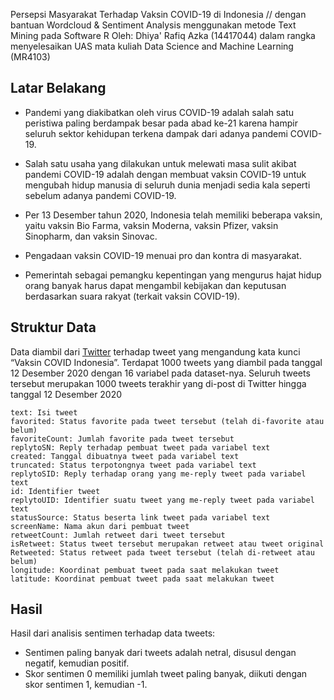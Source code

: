 Persepsi Masyarakat Terhadap Vaksin COVID-19 di Indonesia // dengan bantuan Wordcloud & Sentiment Analysis menggunakan metode Text Mining pada Software R
Oleh: Dhiya' Rafiq Azka (14417044) dalam rangka menyelesaikan UAS mata kuliah Data Science and Machine Learning (MR4103)

## Latar Belakang
+ Pandemi yang diakibatkan oleh virus COVID-19 adalah salah satu peristiwa paling berdampak besar pada abad ke-21 karena hampir seluruh sektor kehidupan terkena dampak dari adanya pandemi COVID-19. 

+ Salah satu usaha yang dilakukan untuk melewati masa sulit akibat pandemi COVID-19 adalah dengan membuat vaksin COVID-19 untuk mengubah hidup manusia di seluruh dunia menjadi sedia kala seperti sebelum adanya pandemi COVID-19.

+ Per 13 Desember tahun 2020, Indonesia telah memiliki beberapa vaksin, yaitu vaksin Bio Farma, vaksin Moderna, vaksin Pfizer, vaksin Sinopharm, dan vaksin Sinovac. 

+ Pengadaan vaksin COVID-19 menuai pro dan kontra di masyarakat.

+ Pemerintah sebagai pemangku kepentingan yang mengurus hajat hidup orang banyak harus dapat mengambil kebijakan dan keputusan berdasarkan suara rakyat (terkait vaksin COVID-19).

## Struktur Data
Data diambil dari [Twitter](https://www.twitter.com) terhadap tweet yang mengandung kata kunci “Vaksin COVID Indonesia”.
Terdapat 1000 tweets yang diambil pada tanggal 12 Desember 2020 dengan 16 variabel pada dataset-nya. Seluruh tweets tersebut merupakan 1000 tweets terakhir yang di-post di Twitter hingga tanggal 12 Desember 2020

```
text: Isi tweet
favorited: Status favorite pada tweet tersebut (telah di-favorite atau belum)
favoriteCount: Jumlah favorite pada tweet tersebut
replytoSN: Reply terhadap pembuat tweet pada variabel text
created: Tanggal dibuatnya tweet pada variabel text
truncated: Status terpotongnya tweet pada variabel text
replytoSID: Reply terhadap orang yang me-reply tweet pada variabel text
id: Identifier tweet
replytoUID: Identifier suatu tweet yang me-reply tweet pada variabel text
statusSource: Status beserta link tweet pada variabel text
screenName: Nama akun dari pembuat tweet
retweetCount: Jumlah retweet dari tweet tersebut
isRetweet: Status tweet tersebut merupakan retweet atau tweet original
Retweeted: Status retweet pada tweet tersebut (telah di-retweet atau belum)
longitude: Koordinat pembuat tweet pada saat melakukan tweet
latitude: Koordinat pembuat tweet pada saat melakukan tweet
```

## Hasil
Hasil dari analisis sentimen terhadap data tweets:
+ Sentimen paling banyak dari tweets adalah netral, disusul dengan negatif, kemudian positif.
+ Skor sentimen 0 memiliki jumlah tweet paling banyak, diikuti dengan skor sentimen 1, kemudian -1.
